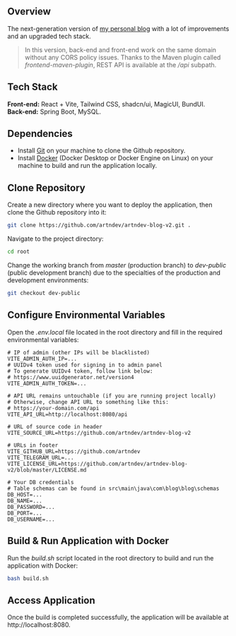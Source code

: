 ## Overview

The next-generation version of [my personal blog](https://github.com/artndev/artndev-blog) with a lot of improvements and an upgraded tech stack.

> In this version, back-end and front-end work on the same domain without any CORS policy issues. Thanks to the Maven plugin called _frontend-maven-plugin_, REST API is available at the _/api_ subpath.

## Tech Stack

**Front-end:** React + Vite, Tailwind CSS, shadcn/ui, MagicUI, BundUI.
</br>
**Back-end:** Spring Boot, MySQL.

## Dependencies

- Install [Git](https://git-scm.com/) on your machine to clone the Github repository.
- Install [Docker](https://www.docker.com/) (Docker Desktop or Docker Engine on Linux) on your machine to build and run the application locally.

## Clone Repository

Create a new directory where you want to deploy the application, then clone the Github repository into it:

```bash
git clone https://github.com/artndev/artndev-blog-v2.git .
```

Navigate to the project directory:

```bash
cd root
```

Change the working branch from _master_ (production branch) to _dev-public_ (public development branch) due to the specialties of the production and development environments:

```bash
git checkout dev-public
```

## Configure Environmental Variables

Open the _.env.local_ file located in the root directory and fill in the required environmental variables:

```env
# IP of admin (other IPs will be blacklisted)
VITE_ADMIN_AUTH_IP=...
# UUIDv4 token used for signing in to admin panel
# To generate UUIDv4 token, follow link below:
# https://www.uuidgenerator.net/version4
VITE_ADMIN_AUTH_TOKEN=...

# API URL remains untouchable (if you are running project locally)
# Otherwise, change API URL to something like this:
# https://your-domain.com/api
VITE_API_URL=http://localhost:8080/api

# URL of source code in header
VITE_SOURCE_URL=https://github.com/artndev/artndev-blog-v2

# URLs in footer
VITE_GITHUB_URL=https://github.com/artndev
VITE_TELEGRAM_URL=...
VITE_LICENSE_URL=https://github.com/artndev/artndev-blog-v2/blob/master/LICENSE.md

# Your DB credentials
# Table schemas can be found in src\main\java\com\blog\blog\schemas
DB_HOST=...
DB_NAME=...
DB_PASSWORD=...
DB_PORT=...
DB_USERNAME=...
```

## Build & Run Application with Docker

Run the _build.sh_ script located in the root directory to build and run the application with Docker:

```bash
bash build.sh
```

## Access Application

Once the build is completed successfully, the application will be available at http://localhost:8080.
